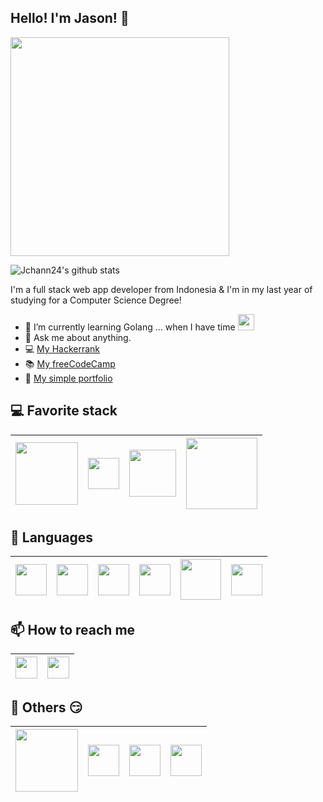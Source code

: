 
## Hello! I'm Jason! 👋

[<img src="https://hacktoberfest.digitalocean.com/assets/HF-full-logo-b05d5eb32b3f3ecc9b2240526104cf4da3187b8b61963dd9042fdc2536e4a76c.svg" width="350">](https://hacktoberfest.digitalocean.com/)

![Jchann24's github stats](https://github-readme-stats.vercel.app/api?username=Jchann24&count_private=true&show_icons=true&theme=vue-dark)

I'm a full stack web app developer from Indonesia & I'm in my last year of studying for a Computer Science Degree!
- 🌱 I’m currently learning Golang ... when I have time <img src="https://cdn.worldvectorlogo.com/logos/golang-gopher.svg" width="26">
- 💬 Ask me about anything.
- 💻 [My Hackerrank](https://www.hackerrank.com/jasonnchann24)
- 📚 [My freeCodeCamp](https://www.freecodecamp.org/jchann24)
- 🌱 [My simple portfolio](https://jchann24.github.io/personal-portfolio/)

## 💻 Favorite stack 

| [<img src="https://laravel.com/img/logotype.min.svg" width="100">](https://laravel.com) |  [<img src="https://nuxtjs.org/logos/nuxt-emoji.png" width="50">](https://nuxtjs.org)  | [<img src="https://www.mysql.com/common/logos/logo-mysql-170x115.png" width="75">](https://mysql.com)  |  [<img src="https://upload.wikimedia.org/wikipedia/commons/thumb/d/db/Apache_HTTP_server_logo_%282016%29.svg/1200px-Apache_HTTP_server_logo_%282016%29.svg.png" width="114">](https://httpd.apache.org/)  |
|---|---|---|---|

## 🎵 Languages
| [<img src="https://miro.medium.com/max/1204/0*bqWETSP5PP3LS3Tg." width="50">](https://en.wikipedia.org/wiki/Indonesian_language)    |  [<img src="https://upload.wikimedia.org/wikipedia/en/a/a4/Flag_of_the_United_States.svg" width="50">](https://en.wikipedia.org/wiki/English_language)  |   [<img src="https://upload.wikimedia.org/wikipedia/commons/thumb/9/99/Unofficial_JavaScript_logo_2.svg/768px-Unofficial_JavaScript_logo_2.svg.png" width="50">](https://en.wikipedia.org/wiki/JavaScript) | [<img src="https://upload.wikimedia.org/wikipedia/commons/thumb/c/c3/Python-logo-notext.svg/600px-Python-logo-notext.svg.png" width="50">](https://www.python.org/)   | [<img src="https://www.php.net//images/logos/new-php-logo.svg" width="65">](https://www.php.net/)  | [<img src="https://upload.wikimedia.org/wikipedia/commons/thumb/1/18/ISO_C%2B%2B_Logo.svg/64px-ISO_C%2B%2B_Logo.svg.png" width="50">](https://isocpp.org/)   |
|:-:|:-:|:-:|:-:|:-:|:-:|

## 📫 How to reach me
	
| [<img src="https://image.flaticon.com/icons/png/512/174/174857.png" width="35">](https://www.linkedin.com/in/jason-chan-44b828190/)  |  [<img src="https://image.flaticon.com/icons/svg/1384/1384063.svg" width="35">](https://instagram.com/jchann24) |
|:-:|---|

## :blue_book: Others :smirk:
[<img src="https://www.pngitem.com/pimgs/m/104-1041912_netflix-logo-nginx-logo-svg-hd-png-download.png" width="100">](https://www.nginx.com/) | [<img src="https://vuejs.org/images/logo.png" width="50">](https://vuejs.org)  | [<img src="https://graphql.org/img/logo.svg" width="50">](https://graphql.org)  |   [<img src="https://cdn.iconscout.com/icon/free/png-512/django-1-282754.png" width="50">](https://djangoproject.com)
|:-:|:-:|:-:|:-:|


